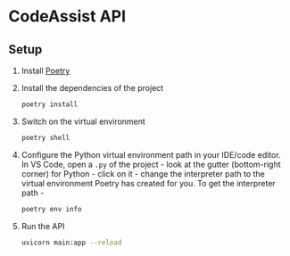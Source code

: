 # CodeAssist API

## Setup

1. Install [Poetry](https://python-poetry.org/docs/)

2. Install the dependencies of the project

   ```bash
   poetry install
   ```

3. Switch on the virtual environment

   ```bash
   poetry shell
   ```

4. Configure the Python virtual environment path in your IDE/code editor. In VS Code, open a `.py` of the project - look at the gutter (bottom-right corner) for Python - click on it - change the interpreter path to the virtual environment Poetry has created for you. To get the interpreter path -

   ```bash
   poetry env info
   ```

5. Run the API
   ```bash
   uvicorn main:app --reload
   ```
